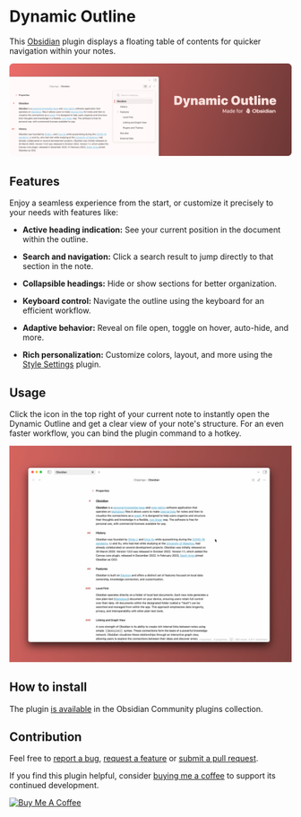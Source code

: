 # Dynamic Outline

This [Obsidian](https://obsidian.md/) plugin displays a floating table of contents for quicker navigation within your notes.

![](./assets/dynamic-outline-cover-light.png)

## Features

Enjoy a seamless experience from the start, or customize it precisely to your needs with features like:

-   **Active heading indication:** See your current position in the document within the outline.

-   **Search and navigation:** Click a search result to jump directly to that section in the note.

-   **Collapsible headings:** Hide or show sections for better organization.

-   **Keyboard control:** Navigate the outline using the keyboard for an efficient workflow.

-   **Adaptive behavior:** Reveal on file open, toggle on hover, auto-hide, and more.

-   **Rich personalization:** Customize colors, layout, and more using the [Style Settings](https://github.com/mgmeyers/obsidian-style-settings) plugin.

## Usage

Click the icon in the top right of your current note to instantly open the Dynamic Outline and get a clear view of your note's structure. For an even faster workflow, you can bind the plugin command to a hotkey.

![](./assets/demo-usage-light.gif)

## How to install

The plugin [is available](https://obsidian.md/plugins?id=dynamic-outline) in the Obsidian Community plugins collection.

## Contribution

Feel free to [report a bug](https://github.com/theopavlove/obsidian-dynamic-outline/issues/new?template=bug_report.md), [request a feature](https://github.com/theopavlove/obsidian-dynamic-outline/issues/new?template=feature_request.md) or [submit a pull request](https://github.com/theopavlove/obsidian-dynamic-outline/pulls).

If you find this plugin helpful, consider [buying me a coffee](https://www.buymeacoffee.com/theopavlove) to support its continued development.

<a href="https://www.buymeacoffee.com/theopavlove" target="_blank"><img src="https://cdn.buymeacoffee.com/buttons/v2/default-yellow.png" alt="Buy Me A Coffee" style="height: 60px !important;width: 217px !important;" ></a>

